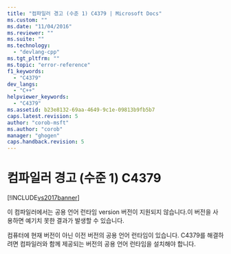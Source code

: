 ```yaml
---
title: "컴파일러 경고 (수준 1) C4379 | Microsoft Docs"
ms.custom: ""
ms.date: "11/04/2016"
ms.reviewer: ""
ms.suite: ""
ms.technology: 
  - "devlang-cpp"
ms.tgt_pltfrm: ""
ms.topic: "error-reference"
f1_keywords: 
  - "C4379"
dev_langs: 
  - "C++"
helpviewer_keywords: 
  - "C4379"
ms.assetid: b23e8132-69aa-4649-9c1e-09813b9fb5b7
caps.latest.revision: 5
author: "corob-msft"
ms.author: "corob"
manager: "ghogen"
caps.handback.revision: 5
---
```

# 컴파일러 경고 (수준 1) C4379
[!INCLUDE[vs2017banner](../../assembler/inline/includes/vs2017banner.md)]

이 컴파일러에서는 공용 언어 런타임 version 버전이 지원되지 않습니다.이 버전을 사용하면 예기치 못한 결과가 발생할 수 있습니다.  
  
 컴퓨터에 현재 버전이 아닌 이전 버전의 공용 언어 런타임이 있습니다.  C4379를 해결하려면 컴파일러와 함께 제공되는 버전의 공용 언어 런타임을 설치해야 합니다.